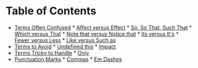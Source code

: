 
Table of Contents
=================

   * [Terms Often Confused](#terms-often-confused)
         * [Affect versus Effect](#affect-versus-effect)
         * [So, So That, Such That](#so-so-that-such-that)
         * [Which versus That](#which-versus-that)
         * [Note that versus Notice that](#note-that-versus-notice-that)
         * [Its versus It's](#its-versus-its)
         * [Fewer versus Less](#fewer-versus-less)
         * [Like versus Such as](#like-versus-such-as)
   * [Terms to Avoid](#terms-to-avoid)
         * [Undefined this](#undefined-this)
         * [Impact](#impact)
   * [Terms Tricky to Handle](#terms-tricky-to-handle)
         * [Only](#only)
   * [Punctuation Marks](#punctuation-marks)
         * [Commas](#commas)
         * [Em Dashes](#em-dashes)
